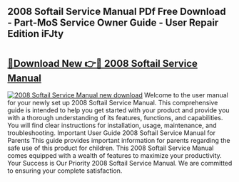## 2008 Softail Service Manual PDf Free Download - Part-MoS Service Owner Guide - User Repair Edition iFJty

# <h2><a href="http://bc43786.oget.top/?id=2008+Softail+Service+Manual">🔗Download New 👉🔴 2008 Softail Service Manual</a></h2>

[![2008 Softail Service Manual new download](https://i.imgur.com/5g1atiW.png)](http://bc43786.oget.top/?id=2008+Softail+Service+Manual)
Welcome to the user manual for your newly set up 2008 Softail Service Manual. This comprehensive guide is intended to help you get started with your product and provide you with a thorough understanding of its features, functions, and capabilities. You will find clear instructions for installation, usage, maintenance, and troubleshooting. Important User Guide 2008 Softail Service Manual for Parents This guide provides important information for parents regarding the safe use of this product for children. This 2008 Softail Service Manual comes equipped with a wealth of features to maximize your productivity. Your Success is Our Priority 2008 Softail Service Manual. We are committed to ensuring your complete satisfaction.
